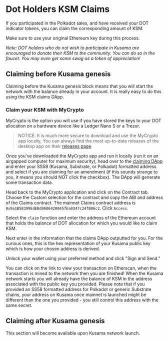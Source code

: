 # Dot Holders KSM Claims

If you participated in the Polkadot sales, and have received your DOT indicator tokens, you can claim the corresponding amount of KSM. 

Make sure to use your original Ethereum key during this process.

*Note: DOT holders who do not wish to participate in Kusama are encouraged to donate their KSM to the community. You can do so in the faucet. You may even get some swag as a token of appreciation!*

## Claiming before Kusama genesis

Claiming before the Kusama genesis block means that you will start the network with the balance already in your account. It is really easy to do this using the KSM claims DApp.

### Claim your KSM with MyCrypto

MyCrypto is the option you will use if you have stored the keys to your DOT allocation on a hardware device like a Ledger Nano S or a Trezor.

> NOTICE: It is much more secure to download and use the MyCrypto app locally, You can always find the most up-to-date releases of the desktop app on their [releases page](https://github.com/MyCryptoHQ/MyCrypto/releases).

Once you've downloaded the MyCrypto app and run it locally (run it on an airgapped computer for maximum security), head over to the [claiming DApp](https://claim.kusama.network) and enter your SS58 (Kusama, Substrate, or Polkadot) formatted address and select if you are claiming for an amendment (if this sounds strange to you, it means you should NOT click the checkbox). The DApp will generate some transaction data.

Head back to the MyCrypto application and click on the Contract tab. Choose the Custom selection for the contract and copy the ABI and address of the Claims contract. The mainnet Claims contract address is `0x9a1B58399EdEBd0606420045fEa0347c24fB86c2`. Click `Access`.

Select the `claim` function and enter the address of the Ethereum account that holds the balance of DOT allocation for which you would like to claim KSM.

Next enter in the information that the claims DApp outputted for you. For the curious ones, this is the hex representation of your Kusama public key which is how your chosen address is derived.

Unlock your wallet using your preferred method and click "Sign and Send."

You can click on the link to view your transaction on Etherscan, when the transaction is mined to the network then you are finished! When the Kusama network starts you will already have the balance of KSM in the address associated with the public key you provided. Please note that if you provided an SS58 formatted address for Polkadot or generic Substrate chains, your address on Kusama once mainnet is launched might be different than the one you provided - you still control this address with the same secret.


## Claiming after Kusama genesis
This section will become available upon Kusama network launch.
